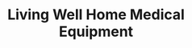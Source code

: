 ---
title: "Living Well Home Medical Equipment"
url: /bowmanville/living-well-home-medical-equipment/
shop: medical supply
---
